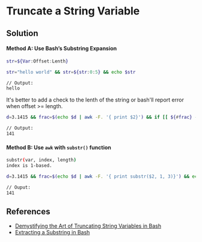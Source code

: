 # Truncate a String Variable

## Solution

#### Method A: Use Bash’s Substring Expansion

```sh
str=${Var:Offset:Lenth}
```

```sh
str="hello world" && str=${str:0:5} && echo $str

// Output:
hello
```

It's better to add a check to the lenth of the string or bash'll report error when offset >= length.


```sh
d=3.1415 && frac=$(echo $d | awk -F. '{ print $2}') && if [[ ${#frac} -ge 3 ]]; then frac=${frac:0:3}; else frac=000; fi  && echo $frac

// Output:
141
```

#### Method B: Use `awk` with `substr()` function

```sh
substr(var, index, length)
index is 1-based.
```

```sh
d=3.1415 && frac=$(echo $d | awk -F. '{ print substr($2, 1, 3)}') && echo $frac

// Ouput:
141
```

## References
* [Demystifying the Art of Truncating String Variables in Bash](https://thelinuxcode.com/bash-truncate-string-variable/)
* [Extracting a Substring in Bash](https://www.baeldung.com/linux/bash-substring)
